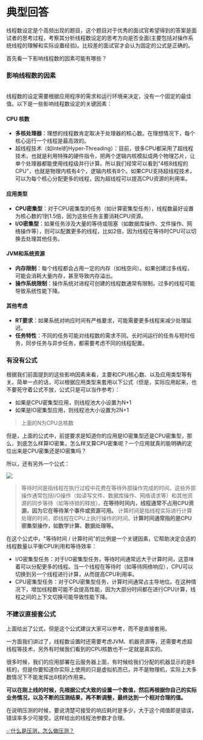 # 典型回答

线程数设定是个高频出现的题目，这个题目对于优秀的面试官希望得到的答案是面试者的思考过程，考察其分析线程数设定的思考方向是否全面(主要包括对操作系统线程的理解和实际设置经验)。比较差的面试官才会认为固定的公式是正确的。

首先看一下影响线程数的因素可能有哪些？

### 影响线程数的因素
<br />线程数的设定需要根据应用程序的需求和运行环境来决定，没有一个固定的最佳值。以下是一些影响线程数设定的关键因素：
#### CPU 核数

- **多核处理器**：理想的线程数肯定取决于处理器的核心数。在理想情况下，每个核心运行一个线程是最高效的。
- 超线程技术（如Intel的Hyper-Threading）：目前，很多CPU都采用了超线程技术，也就是利用特殊的硬件指令，把两个逻辑内核模拟成两个物理芯片，让单个处理器都能使用线程级并行计算。所以我们经常可以看到"4核8线程的CPU"，也就是物理内核有4个，逻辑内核有8个。如果CPU支持超线程技术，可以为每个核心分配更多的线程，因为超线程可以提高CPU资源的利用率。

#### 应用类型

- **CPU密集型**：对于CPU密集型的任务（如计算密集型任务），线程数最好设置为核心数的1到1.5倍，因为这些任务主要消耗CPU资源。
- **I/O密集型**：如果任务涉及大量的等待或阻塞（如数据库操作、文件操作、网络操作等），则可以配置更多的线程，比如2倍，因为线程在等待时CPU可以切换去处理其他任务。

#### JVM和系统资源

- **内存限制**：每个线程都会占用一定的内存（如栈空间）。如果创建过多线程，可能会消耗大量内存，甚至导致内存溢出。
- **操作系统限制**：操作系统对进程可创建的线程数通常有限制，过多的线程可能导致系统性能下降。

#### 其他考虑

- **RT要求**：如果系统对响应时间有严格要求，可能需要更多线程来减少处理延迟。
- **任务特性**：不同的任务可能对线程数的需求不同。长时间运行的任务与短时任务，同步任务与异步任务，都需要考虑不同的线程配置。

### 有没有公式

根据我们前面提到的这些影响因素来看，主要和CPU核心数、以及应用类型等有关。简单一点的话，可以根据应用类型来套用以下公式（但是，实际应用起来，也不要死守着公式不放，公式只是可以当作参考）：

- 如果是CPU密集型应用，则线程池大小设置为N+1 
- 如果是IO密集型应用，则线程池大小设置为2N+1 

> 上面的N为CPU总核数


但是，上面的公式中，前提要求是知道你的应用是IO密集型还是CPU密集型，那么，到底怎么样算IO密集，怎么样又算CPU密集呢？一个应用就真的能明确的定位出来是CPU密集还是IO密集吗？

所以，还有另外一个公式：

![](https://cdn.nlark.com/yuque/__latex/bf94f084f507680f32e7f775cc9611fd.svg#card=math&code=%E7%BA%BF%E7%A8%8B%E6%95%B0%3DCPU%E6%A0%B8%E5%BF%83%E6%95%B0%C3%97%E7%9B%AE%E6%A0%87CPU%E5%88%A9%E7%94%A8%E7%8E%87%C3%97%5Cfrac%7B%281%2B%E7%AD%89%E5%BE%85%E6%97%B6%E9%97%B4%2F%E8%AE%A1%E7%AE%97%E6%97%B6%E9%97%B4%29%7D%7B1%7D%0A%0A%0A%20&id=XTdGS)

> 等待时间是指线程在执行过程中花费在等待外部操作完成的时间。这些外部操作通常包括I/O操作（如读写文件、数据库操作、网络请求等）和其他资源的同步等待（如等待锁的释放）。**在等待时间内，线程通常不占用CPU资源，因为它在等待某个事件或资源可用。**
> 计算时间是指线程实际进行计算处理的时间，即线程在CPU上执行操作的时间。**计算时间通常指的是CPU密集型操作，如数学计算、数据处理等。**


在这个公式中，"等待时间 / 计算时间"的比例是一个关键因素，它帮助决定合适的线程数量以平衡CPU利用和等待效率：

- I/O密集型任务：对于I/O密集型任务，等待时间通常远大于计算时间，这意味着可以分配更多的线程。当一个线程在等待时（如等待网络响应），CPU可以切换到另一个线程进行计算，从而提高CPU利用率。
- CPU密集型任务：对于CPU密集型任务，计算时间通常占主导地位。在这种情况下，增加线程数可能不会提高性能，因为大部分时间都在进行CPU计算，线程之间的上下文切换可能导致性能下降。

### 不建议直接套公式

上面给出了公式，但是这个公式建议大家可以参考，而不是直接套用。

一方面我们讲过了，线程数设置时还需要考虑JVM、机器资源等，还需要考虑超线程等技术，另外有时候我们看到的CPU核数也不一定就是真实的。

很多时候，我们的应用部署在云服务器上面，有时候给我们分配的机器显示的是8核的，但是你要知道你实际上使用的只是虚拟机而已，并不是物理机，实际上大多数情况下不能发挥出8核的作用来。

**可以在刚上线的时候，先根据公式大致的设置一个数值，然后再根据你自己的实际业务情况，以及不断的压测结果，再不断调整，最终达到一个相对合理的值。**

在说明压测的时候，要说清楚可接受的响应耗时是多少，大于这个阈值即是错误，错误率多少可接受。这样给出的线程池参数才合理。

[✅什么是压测，怎么做压测？](https://www.yuque.com/hollis666/fo22bm/wrzi8qgk7ridgslp?view=doc_embed)
